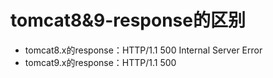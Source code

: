 # tomcat8&9-response的区别

* tomcat8.x的response：HTTP/1.1 500 Internal Server Error
* tomcat9.x的response：HTTP/1.1 500